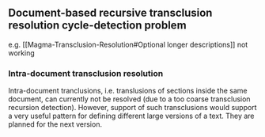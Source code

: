 
## Document-based recursive transclusion resolution cycle-detection problem

e.g. [[Magma-Transclusion-Resolution#Optional longer descriptions]] not working

### Intra-document transclusion resolution

Intra-document tranclusions, i.e. translusions of sections inside the same document, can currently not be resolved (due to a too coarse transclusion recursion detection). However, support of such transclusions would support a very useful pattern for defining different large versions of a text. They are planned for the next version.
